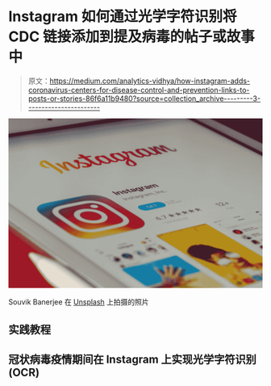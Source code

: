 # Instagram 如何通过光学字符识别将 CDC 链接添加到提及病毒的帖子或故事中

> 原文：<https://medium.com/analytics-vidhya/how-instagram-adds-coronavirus-centers-for-disease-control-and-prevention-links-to-posts-or-stories-86f6a11b9480?source=collection_archive---------3----------------------->

![](img/0f6d878240fae92bf617df6ac51b06a5.png)

Souvik Banerjee 在 [Unsplash](https://unsplash.com?utm_source=medium&utm_medium=referral) 上拍摄的照片

## 实践教程

## 冠状病毒疫情期间在 Instagram 上实现光学字符识别(OCR)